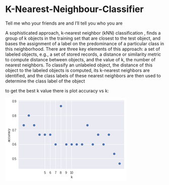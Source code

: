 # K-Nearest-Neighbour-Classifier
Tell me who your friends are and I’ll tell you who you are

A sophisticated approach, k-nearest neighbor (kNN) classification , finds a group
of k objects in the training set that are closest to the test object, and bases the assignment of
a label on the predominance of a particular class in this neighborhood. There are three key
elements of this approach: a set of labeled objects, e.g., a set of stored records, a distance
or similarity metric to compute distance between objects, and the value of k, the number of
nearest neighbors. To classify an unlabeled object, the distance of this object to the labeled
objects is computed, its k-nearest neighbors are identified, and the class labels of these nearest
neighbors are then used to determine the class label of the object

to get the best k value there is plot accuracy vs k:

![alt text](download.png)
